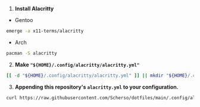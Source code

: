 1. **Install Alacritty**

- Gentoo

```bash
emerge -a x11-terms/alacritty
```

- Arch

```bash
pacman -S alacritty
```

2. **Make `"${HOME}/.config/alacritty/alacritty.yml"`**

```bash
[[ -d "${HOME}/.config/alacritty/alacritty.yml" ]] || mkdir "${HOME}/.config/alacritty/" ; touch "${HOME}/.config/alacritty/alacritty.yml"
```

3. **Appending this repository's `alacritty.yml` to your configuration.**

```bash
curl https://raw.githubusercontent.com/Scherso/dotfiles/main/.config/alacritty/alacritty.yml > "${HOME}/.config/alacritty/alacritty.yml"
```

[alacritty]: https://alacritty.org
